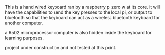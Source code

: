 This is a hand wired keyboard ran by a raspberry pi zero w at its core. it will have the capabilities to send the key presses to the local pi, or output to bluetooth so that the keyboard can act as a wireless bluetooth keyboard for another computer.

a 6502 microprocessor computer is also hidden inside the keyboard for learning purposes.

project under construction and not tested at this point.
